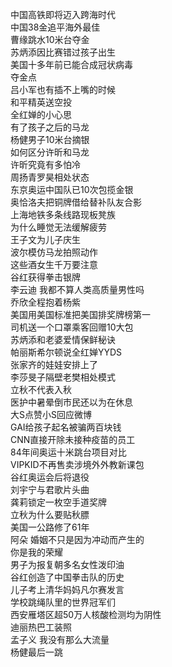 中国高铁即将迈入跨海时代  
中国38金追平海外最佳  
曹缘跳水10米台夺金  
苏炳添因比赛错过孩子出生  
美国十多年前已能合成冠状病毒  
夺金点  
吕小军也有插不上嘴的时候  
和平精英送空投  
全红婵的小心思  
有了孩子之后的马龙  
杨健男子10米台摘银  
如何区分许昕和马龙  
许昕究竟有多怕冷  
周扬青罗昊相处状态  
东京奥运中国队已10次包揽金银  
奥恰洛夫把铜牌借给替补队友合影  
上海地铁多条线路现板凳族  
为什么睡觉无法缓解疲劳  
王子文为儿子庆生  
波尔模仿马龙拍照动作  
这些酒女生千万要注意  
谷红获得拳击银牌  
李云迪 我都不算人类高质量男性吗  
乔欣全程抱着杨紫  
美国用美国标准把美国排奖牌榜第一  
司机送一个口罩乘客回赠10大包  
苏炳添和老婆爱情保鲜秘诀  
帕丽斯希尔顿说全红婵YYDS  
张家齐的娃娃安排上了  
李莎旻子隔壁老樊相处模式  
立秋不代表入秋  
医护中暑晕倒市民还以为在休息  
大S点赞小S回应微博  
GAI给孩子起名被骗两百块钱  
CNN直接开除未接种疫苗的员工  
84年间奥运十米跳台项目对比  
VIPKID不再售卖涉境外外教新课包  
谷红奥运会后将退役  
刘宇宁与君歌片头曲  
龚莉锁定一枚空手道奖牌  
立秋为什么要贴秋膘  
美国一公路修了61年  
阿朵 婚姻不只是因为冲动而产生的  
你是我的荣耀  
男子为报复朝多名女性泼印油  
谷红创造了中国拳击队的历史  
儿子考上清华妈妈凡尔赛发言  
学校跳绳队里的世界冠军们  
西安雁塔区超50万人核酸检测均为阴性  
迪丽热巴工装照  
孟子义 我没有那么大流量  
杨健最后一跳  
